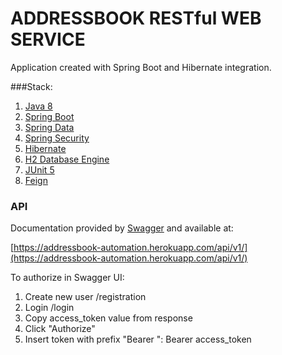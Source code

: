 # ADDRESSBOOK RESTful WEB SERVICE
Application created with Spring Boot and Hibernate integration.

###Stack:
1. [Java 8](https://java.com/)
1. [Spring Boot](https://spring.io/)
1. [Spring Data](https://spring.io/projects/spring-data/)
1. [Spring Security](https://spring.io/projects/spring-security/)
1. [Hibernate](http://hibernate.org/)
1. [H2 Database Engine](https://www.h2database.com/html/main.html)
1. [JUnit 5](https://junit.org/junit5/)
1. [Feign](https://github.com/OpenFeign/feign)

### API
Documentation provided by [Swagger](https://swagger.io/) and available at:

[https://addressbook-automation.herokuapp.com/api/v1/](https://addressbook-automation.herokuapp.com/api/v1/)

To authorize in Swagger UI:
1. Create new user /registration
2. Login /login
3. Copy access_token value from response
4. Click "Authorize"
5. Insert token with prefix "Bearer ": Bearer access_token
